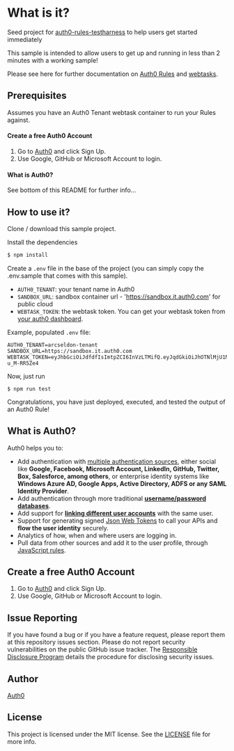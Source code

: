 # What is it?

Seed project for [auth0-rules-testharness](https://www.npmjs.com/package/auth0-rules-testharness) to help users get started immediately
 
 This sample is intended to allow users to get up and running in less than 2 minutes with a working sample!

Please see here for further documentation on [Auth0 Rules](https://auth0.com/docs/rules) and [webtasks](https://webtask.io/). 

## Prerequisites 

Assumes you have an Auth0 Tenant webtask container to run your Rules against.

#### Create a free Auth0 Account

1. Go to [Auth0](https://auth0.com/signup) and click Sign Up.
2. Use Google, GitHub or Microsoft Account to login.

#### What is Auth0?

See bottom of this README for further info...


## How to use it? 

Clone / download this sample project.

Install the dependencies 

```bash
$ npm install 
```

Create a `.env` file in the base of the project (you can simply copy the .env.sample that comes with this sample).


* `AUTH0_TENANT`: your tenant name in Auth0 
* `SANDBOX_URL`: sandbox container url - 'https://sandbox.it.auth0.com' for public cloud
* `WEBTASK_TOKEN`: the webtask token. You can get your webtask token from [your auth0 dashboard](https://manage.auth0.com/#/account/webtasks).


Example, populated `.env` file:


```
AUTH0_TENANT=arcseldon-tenant
SANDBOX_URL=https://sandbox.it.auth0.com
WEBTASK_TOKEN=eyJhbGciOiJdfdfIsImtpZCI6InVzLTMifQ.eyJqdGkiOiJhOTNlMjU1NzgyYmadsfdfGZmOWU5YTE2YjNkYzFlOCIsImlhdCI6MTQ4Nzc0OTU1NywiY2EiOltdLCJkZCI6MSwidGVuIjoiYWdsLWZsb3dzIn0.wi7c3Qn1x1K3upA2dfdfdLhUUkSbQ9EfH-u_M-RR5Ze4
```

Now, just run 

```
$ npm run test
```

Congratulations, you have just deployed, executed, and tested the output of an Auth0 Rule!



## What is Auth0?

Auth0 helps you to:

* Add authentication with [multiple authentication sources](https://docs.auth0.com/identityproviders), either social like **Google, Facebook, Microsoft Account, LinkedIn, GitHub, Twitter, Box, Salesforce, among others**, or enterprise identity systems like **Windows Azure AD, Google Apps, Active Directory, ADFS or any SAML Identity Provider**.
* Add authentication through more traditional **[username/password databases](https://docs.auth0.com/mysql-connection-tutorial)**.
* Add support for **[linking different user accounts](https://docs.auth0.com/link-accounts)** with the same user.
* Support for generating signed [Json Web Tokens](https://docs.auth0.com/jwt) to call your APIs and **flow the user identity** securely.
* Analytics of how, when and where users are logging in.
* Pull data from other sources and add it to the user profile, through [JavaScript rules](https://docs.auth0.com/rules).

## Create a free Auth0 Account

1. Go to [Auth0](https://auth0.com/signup) and click Sign Up.
2. Use Google, GitHub or Microsoft Account to login.

## Issue Reporting

If you have found a bug or if you have a feature request, please report them at this repository issues section. Please do not report security vulnerabilities on the public GitHub issue tracker. The [Responsible Disclosure Program](https://auth0.com/whitehat) details the procedure for disclosing security issues.

## Author

[Auth0](auth0.com)

## License

This project is licensed under the MIT license. See the [LICENSE](LICENSE) file for more info.
